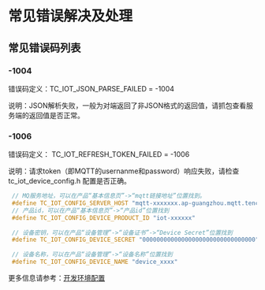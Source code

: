 # 常见错误解决及处理
## 常见错误码列表
### -1004 
错误码定义：TC_IOT_JSON_PARSE_FAILED = -1004

说明：JSON解析失败，一般为对端返回了非JSON格式的返回值，请抓包查看服务端的返回值是否正常。

### -1006 
错误码定义： TC_IOT_REFRESH_TOKEN_FAILED = -1006

说明：请求token（即MQTT的usernanme和password）响应失败，请检查 tc_iot_device_config.h 配置是否正确。
```c
 // MQ服务地址，可以在产品“基本信息页”->“mqtt链接地址”位置找到。
 #define TC_IOT_CONFIG_SERVER_HOST "mqtt-xxxxxxx.ap-guangzhou.mqtt.tencentcloudmq.com"
 // 产品id，可以在产品“基本信息页”->“产品id”位置找到
 #define TC_IOT_CONFIG_DEVICE_PRODUCT_ID "iot-xxxxxx"
 
 // 设备密钥，可以在产品“设备管理”->“设备证书”->“Device Secret”位置找到
 #define TC_IOT_CONFIG_DEVICE_SECRET "00000000000000000000000000000000"
 
 // 设备名称，可以在产品“设备管理”->“设备名称”位置找到
 #define TC_IOT_CONFIG_DEVICE_NAME "device_xxxx"
```
更多信息请参考：[开发环境配置](https://github.com/tencentyun/tencent-cloud-iotsuite-embedded-c/blob/master/README.md#%E5%BC%80%E5%8F%91%E7%8E%AF%E5%A2%83)

